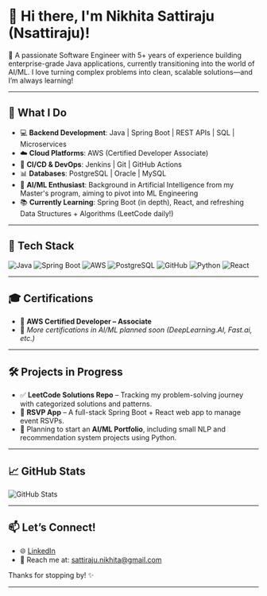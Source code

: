# 👋 Hi there, I'm Nikhita Sattiraju (Nsattiraju)!

🌱 A passionate Software Engineer with 5+ years of experience building enterprise-grade Java applications, currently transitioning into the world of AI/ML. I love turning complex problems into clean, scalable solutions—and I’m always learning!

---

## 💼 What I Do

- 💻 **Backend Development**: Java | Spring Boot | REST APIs | SQL | Microservices
- ☁️ **Cloud Platforms**: AWS (Certified Developer Associate)
- 🔁 **CI/CD & DevOps**: Jenkins | Git | GitHub Actions
- 📊 **Databases**: PostgreSQL | Oracle | MySQL
- 🤖 **AI/ML Enthusiast**: Background in Artificial Intelligence from my Master's program, aiming to pivot into ML Engineering
- 📚 **Currently Learning**: Spring Boot (in depth), React, and refreshing Data Structures + Algorithms (LeetCode daily!)

---

## 🔧 Tech Stack

![Java](https://img.shields.io/badge/Java-ED8B00?style=for-the-badge&logo=java&logoColor=white)
![Spring Boot](https://img.shields.io/badge/Spring%20Boot-6DB33F?style=for-the-badge&logo=spring-boot&logoColor=white)
![AWS](https://img.shields.io/badge/AWS-FF9900?style=for-the-badge&logo=amazon-aws&logoColor=white)
![PostgreSQL](https://img.shields.io/badge/PostgreSQL-336791?style=for-the-badge&logo=postgresql&logoColor=white)
![GitHub](https://img.shields.io/badge/GitHub-121011?style=for-the-badge&logo=github&logoColor=white)
![Python](https://img.shields.io/badge/Python-306998?style=for-the-badge&logo=python&logoColor=white)
![React](https://img.shields.io/badge/React-20232A?style=for-the-badge&logo=react&logoColor=61DAFB)

---

## 🎓 Certifications

- 🥇 **AWS Certified Developer – Associate**
- 🎯 *More certifications in AI/ML planned soon (DeepLearning.AI, Fast.ai, etc.)*

---

## 🛠 Projects in Progress

- ✅ **LeetCode Solutions Repo** – Tracking my problem-solving journey with categorized solutions and patterns.
- 🚧 **RSVP App** – A full-stack Spring Boot + React web app to manage event RSVPs.
- 🚀 Planning to start an **AI/ML Portfolio**, including small NLP and recommendation system projects using Python.

---

## 📈 GitHub Stats

![GitHub Stats](https://github-readme-stats.vercel.app/api?username=Nsattiraju&show_icons=true&theme=tokyonight)

---

## 📫 Let’s Connect!

- 🌐 [LinkedIn](https://www.linkedin.com/in/nikhita-sattiraju)
- 💌 Reach me at: sattiraju.nikhita@gmail.com

Thanks for stopping by! ✨

---
